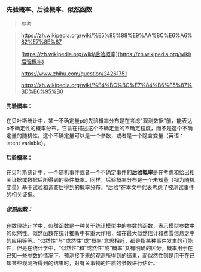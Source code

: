 ### 先验概率、后验概率、似然函数

> 参考

> https://zh.wikipedia.org/wiki/%E5%85%88%E9%AA%8C%E6%A6%82%E7%8E%87
>
> [https://zh.wikipedia.org/wiki/后验概率](https://zh.wikipedia.org/wiki/后验概率)
>
> https://www.zhihu.com/question/24261751
>
> https://zh.wikipedia.org/wiki/%E4%BC%BC%E7%84%B6%E5%87%BD%E6%95%B0

#### 先验概率：

在贝叶斯统计中，某一不确定量p的先验概率分布是在考虑"观测数据"前，能表达p不确定性的概率分布。它旨在描述这个不确定量的不确定程度，而不是这个不确定量的随机性。这个不确定量可以是一个参数，或者是一个隐含变量（英语：latent variable）。

#### 后验概率：

在贝叶斯统计中，一个随机事件或者一个不确定事件的**后验概率**是在考虑和给出相关证据或数据后所得到的条件概率。同样，后验概率分布是一个未知量（视为随机变量）基于试验和调查后得到的概率分布。“后验”在本文中代表考虑了被测试事件的相关证据。

##### 似然函数：

在数理统计学中，似然函数是一种关于统计模型中的参数的函数，表示模型参数中的似然性。似然函数在统计推断中有重大作用，如在最大似然估计和费雪信息之中的应用等等。“似然性”与“或然性”或“概率”意思相近，都是指某种事件发生的可能性，但是在统计学中，“似然性”和“或然性”或“概率”又有明确的区分。概率用于在已知一些参数的情况下，预测接下来的观测所得到的结果，而似然性则是用于在已知某些观测所得到的结果时，对有关事物的性质的参数进行估计。





